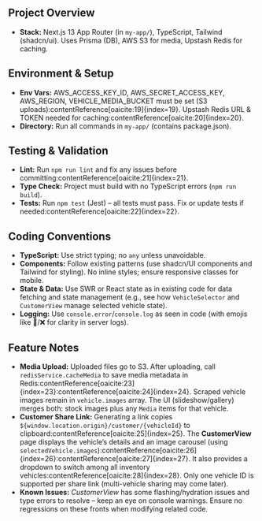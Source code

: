 ## Project Overview 
- **Stack:** Next.js 13 App Router (in `my-app/`), TypeScript, Tailwind (shadcn/ui). Uses Prisma (DB), AWS S3 for media, Upstash Redis for caching.

## Environment & Setup 
- **Env Vars:** AWS_ACCESS_KEY_ID, AWS_SECRET_ACCESS_KEY, AWS_REGION, VEHICLE_MEDIA_BUCKET must be set (S3 uploads):contentReference[oaicite:19]{index=19}. Upstash Redis URL & TOKEN needed for caching:contentReference[oaicite:20]{index=20}.  
- **Directory:** Run all commands in `my-app/` (contains package.json).

## Testing & Validation 
- **Lint:** Run `npm run lint` and fix any issues before committing:contentReference[oaicite:21]{index=21}.  
- **Type Check:** Project must build with no TypeScript errors (`npm run build`).  
- **Tests:** Run `npm test` (Jest) – all tests must pass. Fix or update tests if needed:contentReference[oaicite:22]{index=22}.  

## Coding Conventions 
- **TypeScript:** Use strict typing; no `any` unless unavoidable.  
- **Components:** Follow existing patterns (use shadcn/UI components and Tailwind for styling). No inline styles; ensure responsive classes for mobile.  
- **State & Data:** Use SWR or React state as in existing code for data fetching and state management (e.g., see how `VehicleSelector` and `CustomerView` manage selected vehicle state).  
- **Logging:** Use `console.error`/`console.log` as seen in code (with emojis like 🔵/❌ for clarity in server logs).

## Feature Notes 
- **Media Upload:** Uploaded files go to S3. After uploading, call `redisService.cacheMedia` to save media metadata in Redis:contentReference[oaicite:23]{index=23}:contentReference[oaicite:24]{index=24}. Scraped vehicle images remain in `vehicle.images` array. The UI (slideshow/gallery) merges both: stock images plus any `Media` items for that vehicle.  
- **Customer Share Link:** Generating a link copies `${window.location.origin}/customer/{vehicleId}` to clipboard:contentReference[oaicite:25]{index=25}. The **CustomerView** page displays the vehicle’s details and an image carousel (using `selectedVehicle.images`):contentReference[oaicite:26]{index=26}:contentReference[oaicite:27]{index=27}. It also provides a dropdown to switch among all inventory vehicles:contentReference[oaicite:28]{index=28}. Only one vehicle ID is supported per share link (multi-vehicle sharing may come later).  
- **Known Issues:** *CustomerView* has some flashing/hydration issues and type errors to resolve – keep an eye on console warnings. Ensure no regressions on these fronts when modifying related code.
